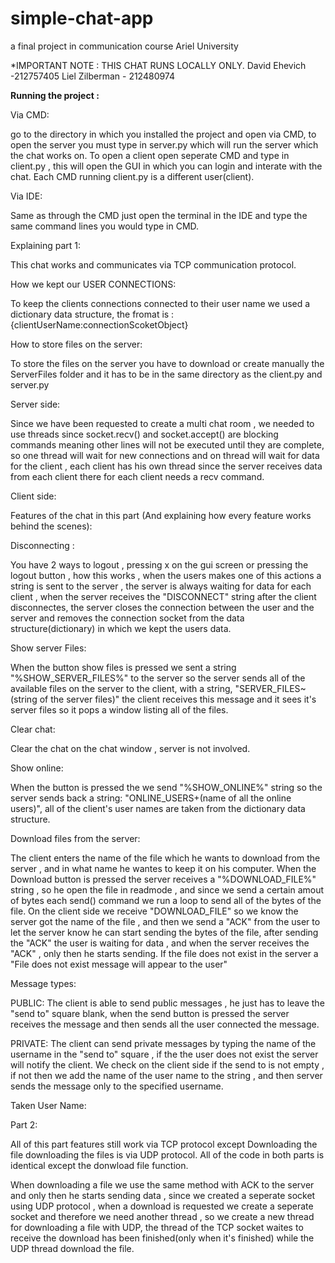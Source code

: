 # simple-chat-app

a final project in communication course Ariel University

*IMPORTANT NOTE : THIS CHAT RUNS LOCALLY ONLY.
David Ehevich -212757405
Liel Zilberman - 212480974

__Running the project :__

Via CMD:

go to the directory in which you installed the project and open via CMD, to open the server you must type in server.py which will run the server which the chat works on.
To open a client open seperate CMD and type in client.py , this will open the GUI in which you can login and interate with the chat. Each CMD running client.py is a different user(client).

Via IDE:

Same as through the CMD just open the terminal in the IDE and type the same command lines you would type in CMD.

Explaining part 1:

This chat works and communicates via TCP communication protocol.

How we kept our USER CONNECTIONS:

To keep the clients connections connected to their user name we used a dictionary data structure, the fromat is : {clientUserName:connectionScoketObject}

How to store files on the server:

To store the files on the server you have to download or create manually the ServerFiles folder and it has to be in the same directory as the client.py and server.py

Server side:

Since we have been requested to create a multi chat room , we needed to use threads since socket.recv() and socket.accept() are blocking commands meaning other lines will not be 
executed until they are complete, so one thread will wait for new connections and on thread will wait for data for the client , each client has his own thread since the server receives 
data from each client there for each client needs a recv command.

Client side:

Features of the chat in this part (And explaining how every feature works behind the scenes):

 Disconnecting : 
 
 You have 2 ways to logout , pressing x on the gui screen or pressing the logout button , how this works , when the users makes one of this actions a string is sent to the 
 server , the server is always waiting for data for each client  , when the server receives the "DISCONNECT" string after the client disconnectes, the server closes the connection between the user and the server and removes the connection socket from the data structure(dictionary) in which we kept the users data.
 
 Show server Files:
 
 When the button show files is pressed we sent a string "%SHOW_SERVER_FILES%" to the server so the server sends all of the available files on the server to the client, with a string, "SERVER_FILES~(string of the server files)" the client receives this message and it sees it's server files so it pops a window listing all of the files.
 
 Clear chat:
 
 Clear the chat on the chat window , server is not involved.
 
 Show online:
 
 When the button is pressed the we send "%SHOW_ONLINE%" string so the server sends back a string: "ONLINE_USERS+(name of all the online users)", all of the client's user names are taken from the dictionary data structure. 
 
 Download files from the server:
 
 The client enters the name of the file which he wants to download from the server , and in what name he wantes to keep it on his computer.
 When the Download button is pressed the server receives a "%DOWNLOAD_FILE%" string , so he open the file in readmode , and since we send a certain amout of bytes each send() command we run a loop to send all of the bytes of the file. On the client side we receive "DOWNLOAD_FILE" so we know the server got the name of the file , and then we send a "ACK" from the user to let the server know he can start sending the bytes of the file, after sending the "ACK" the user is waiting for data , and when the server receives the "ACK" , only then he starts sending. If the file does not exist in the server a "File does not exist message will appear to the user"
 
 Message types:
 
 PUBLIC:
 The client is able to send public messages , he just has to leave the "send to" square blank, when the send button is pressed the server receives the message and then sends all the user connected the message.
 
 PRIVATE:
 The client can send private messages by typing the name of the username in the "send to" square , if the the user does not exist the server will notify the client.
 We check on the client side if the send to is not empty , if not then we add the name of the user name to the string , and then server sends the message only to the specified   username.
 
 Taken User Name: 
 
 Part 2:

All of this part features still work via TCP protocol except Downloading the file downloading the files is via UDP protocol.
All of the code in both parts is identical except the donwload file function.

When downloading a file we use the same method with ACK to the server and only then he starts sending data , since we created a seperate socket using UDP protocol , when a download is requested we create a seperate socket and therefore we need another thread , so we create a new thread for downloading a file with UDP, the thread of the TCP socket waites to receive the download has been finished(only when it's finished) while the UDP thread download the file.


